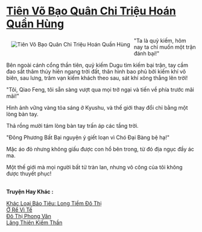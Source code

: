 <a href="https://truyenwiki.net/tien-vo-bao-quan-chi-trieu-hoan-quan-hung.35303/" title="Tiên Võ Bạo Quân Chi Triệu Hoán Quần Hùng"><h1>Tiên Võ Bạo Quân Chi Triệu Hoán Quần Hùng</h1></a><div style="display:table"><img align="right" style="float: left; padding: 10px;" src="https://truyenwiki.net/a/img/str/src/35303.jpg" alt="Tiên Võ Bạo Quân Chi Triệu Hoán Quần Hùng">"Ta là quỷ kiếm, hôm nay ta chỉ muốn một trận đánh bại!"<p></p> Bên ngoài cánh cổng thần tiên, quỷ kiếm Dugu tìm kiếm bại trận, tay cầm đao sắt thâm thúy hiên ngang trời đất, thân hình bao phủ bởi kiếm khí vô biên, sau lưng, trăm vạn kiếm khách theo sau, sát khí xông thẳng lên trời!<p></p> "Tôi, Qiao Feng, tôi sẵn sàng vượt qua mọi trở ngại và tiến về phía trước mãi mãi!"<p></p> Hình ảnh vững vàng tỏa sáng ở Kyushu, và thế giới thay đổi chỉ bằng một lòng bàn tay.<p></p> Thả rồng mười tám lòng bàn tay trấn áp các tầng trời.<p></p> "Đông Phương Bất Bại nguyện ý giết loạn vì Chó Đại Bàng bệ hạ!"<p></p> Mặc áo đỏ nhưng không giấu được con hổ bên trong, từ đó địa ngục đầy ác ma.<p></p> Một thế giới mà mọi người bất tử tràn lan, nhưng võ công của tôi không được thuyết phục!</div><p><br><b>Truyện Hay Khác :</b></p><a href="https://truyenwiki.net/khac-loai-bao-tieu-long-tiem-do-thi.35459/" alt="Khác Loại Bảo Tiêu: Long Tiềm Đô Thị">Khác Loại Bảo Tiêu: Long Tiềm Đô Thị</a><br/><a href="https://github.com/nownovels/wikidich/tree/master/truyenhay/35687" alt="Ở Rể Vì Tế">Ở Rể Vì Tế</a><br/><a href="https://github.com/nownovels/wikidich/tree/master/truyenhay/36469" alt="Đô Thị Phong Vân">Đô Thị Phong Vân</a><br/><a href="https://github.com/nownovels/wikidich/tree/master/truyenhay/35156" alt="Lăng Thiên Kiếm Thần">Lăng Thiên Kiếm Thần</a><br/>
